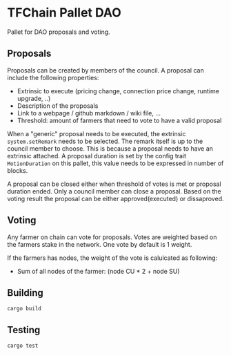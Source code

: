 # TFChain Pallet DAO

Pallet for DAO proposals and voting.

## Proposals

Proposals can be created by members of the council. A proposal can include the following properties:

- Extrinsic to execute (pricing change, connection price change, runtime upgrade, ..)
- Description of the proposals
- Link to a webpage / github markdown / wiki file, ...
- Threshold: amount of farmers that need to vote to have a valid proposal

When a "generic" proposal needs to be executed, the extrinsic `system.setRemark` needs to be selected. The remark itself is up to the council member to choose.
This is because a proposal needs to have an extrinsic attached.
A proposal duration is set by the config trait `MotionDuration` on this pallet, this value needs to be expressed in number of blocks.

A proposal can be closed either when threshold of votes is met or proposal duration ended.
Only a council member can close a proposal.
Based on the voting result the proposal can be either approved(executed) or dissaproved.

## Voting

Any farmer on chain can vote for proposals. Votes are weighted based on the farmers stake in the network. One vote by default is 1 weight.

If the farmers has nodes, the weight of the vote is calulcated as following:

- Sum of all nodes of the farmer: (node CU * 2 + node SU)

## Building

`cargo build`

## Testing

`cargo test`
